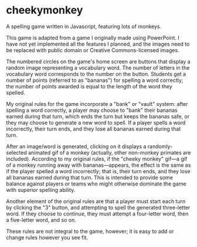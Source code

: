 # cheekymonkey
A spelling game written in Javascript, featuring lots of monkeys.

This game is adapted from a game I originally made using PowerPoint. I have not yet implemented all the features I planned, and the images need to be replaced with public domain or Creative Commons-licensed images.

The numbered circles on the game's home screen are buttons that display a random image representing a vocabulary word. The number of letters in the vocabulary word corresponds to the number on the button. Students get a number of points (referred to as "bananas") for spelling a word correctly; the number of points awarded is equal to the length of the word they spelled.

My original rules for the game incorporate a "bank" or "vault" system: after spelling a word correctly, a player may choose to "bank" their bananas earned during that turn, which ends the turn but keeps the bananas safe, or they may choose to generate a new word to spell. If a player spells a word incorrectly, their turn ends, and they lose all bananas earned during that turn.

After an image/word is generated, clicking on it displays a randomly-selected animated gif of a monkey (actually, other non-monkey primates are included). According to my original rules, if the "cheeky monkey" gif—a gif of a monkey running away with bananas—appears, the effect is the same as if the player spelled a word incorrectly; that is, their turn ends, and they lose all bananas earned during that turn. This is intended to provide some balance against players or teams who might otherwise dominate the game with superior spelling ability.

Another element of the original rules are that a player must start each turn by clicking the "3" button, and attempting to spell the generated three-letter word. If they choose to continue, they must attempt a four-letter word, then a five-letter word, and so on.

These rules are not integral to the game, however; it is easy to add or change rules however you see fit.
